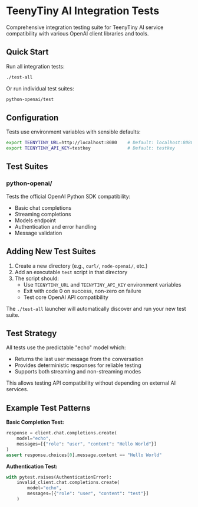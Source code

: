 # TeenyTiny AI Integration Tests

Comprehensive integration testing suite for TeenyTiny AI service compatibility with various OpenAI client libraries and tools.

## Quick Start

Run all integration tests:
```bash
./test-all
```

Or run individual test suites:
```bash
python-openai/test
```

## Configuration

Tests use environment variables with sensible defaults:

```bash
export TEENYTINY_URL=http://localhost:8080    # Default: localhost:8080
export TEENYTINY_API_KEY=testkey              # Default: testkey
```


## Test Suites

### python-openai/
Tests the official OpenAI Python SDK compatibility:
- Basic chat completions
- Streaming completions  
- Models endpoint
- Authentication and error handling
- Message validation

## Adding New Test Suites

1. Create a new directory (e.g., `curl/`, `node-openai/`, etc.)
2. Add an executable `test` script in that directory
3. The script should:
   - Use `TEENYTINY_URL` and `TEENYTINY_API_KEY` environment variables
   - Exit with code 0 on success, non-zero on failure
   - Test core OpenAI API compatibility

The `./test-all` launcher will automatically discover and run your new test suite.

## Test Strategy

All tests use the predictable "echo" model which:
- Returns the last user message from the conversation
- Provides deterministic responses for reliable testing
- Supports both streaming and non-streaming modes

This allows testing API compatibility without depending on external AI services.

## Example Test Patterns

**Basic Completion Test:**
```python
response = client.chat.completions.create(
    model="echo",
    messages=[{"role": "user", "content": "Hello World"}]
)
assert response.choices[0].message.content == "Hello World"
```

**Authentication Test:**
```python
with pytest.raises(AuthenticationError):
    invalid_client.chat.completions.create(
        model="echo", 
        messages=[{"role": "user", "content": "test"}]
    )
```
